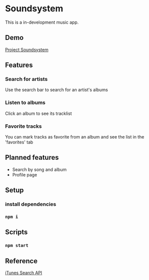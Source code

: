 # Soundsystem
This is a in-development music app.

## Demo
[Project Soundsystem](https://mathealves.github.io/project-soundsystem/)

## Features
### Search for artists
  Use the search bar to search for an artist's albums
  
### Listen to albums
  Click an album to see its tracklist

### Favorite tracks
  You can mark tracks as favorite from an album and see the list in the 'favorites' tab
  
## Planned features
- Search by song and album
- Profile page

## Setup
### install dependencies
### `npm i`

## Scripts

### `npm start`

## Reference
[iTunes Search API](https://chatengine.io/)

